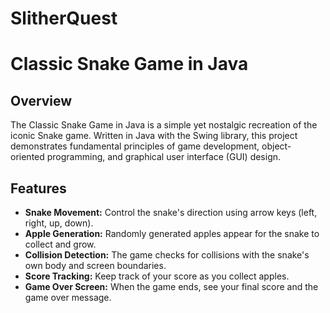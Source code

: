 # SlitherQuest
# Classic Snake Game in Java


## Overview
The Classic Snake Game in Java is a simple yet nostalgic recreation of the iconic Snake game. Written in Java with the Swing library, this project demonstrates fundamental principles of game development, object-oriented programming, and graphical user interface (GUI) design.

## Features

- **Snake Movement:** Control the snake's direction using arrow keys (left, right, up, down).
- **Apple Generation:** Randomly generated apples appear for the snake to collect and grow.
- **Collision Detection:** The game checks for collisions with the snake's own body and screen boundaries.
- **Score Tracking:** Keep track of your score as you collect apples.
- **Game Over Screen:** When the game ends, see your final score and the game over message.
